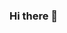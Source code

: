 ### Hi there 👋
<!--
### I’m a 21 years old student currently enrolled at Central University Philippines
###  I’m currently a 3rd year college student 
###  I’m enrolled in the course of BSIT (Bachelor of science in information technology)
###  5 interesting facts about me ( I like my alone time, I enjoy watching documentaries, I prefer to stay at home, I like the color blue because it represent myself, and I enjoy my time with my family.)
-->
